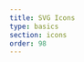 ```yaml
---
title: SVG Icons
type: basics
section: icons
order: 98
---
```


<style>.icon-grid .icon { margin: .125em; }</style>

<div class="icon-grid">
	<svg class="icon"><use xlink:href="#folder"></use></svg>
	<svg class="icon"><use xlink:href="#page"></use></svg>
	<svg class="icon"><use xlink:href="#add"></use></svg>
	<svg class="icon"><use xlink:href="#video"></use></svg>
	<svg class="icon"><use xlink:href="#mail"></use></svg>
</div>
<div class="icon-grid">
	<svg class="icon"><use xlink:href="#folder-solid"></use></svg>
	<svg class="icon"><use xlink:href="#page-solid"></use></svg>
	<svg class="icon"><use xlink:href="#add-solid"></use></svg>
	<svg class="icon"><use xlink:href="#video-solid"></use></svg>
	<svg class="icon"><use xlink:href="#mail-solid"></use></svg>
</div>
<div class="icon-grid">
	<svg class="icon"><use xlink:href="#folder-line"></use></svg>
	<svg class="icon"><use xlink:href="#page-line"></use></svg>
	<svg class="icon"><use xlink:href="#add-line"></use></svg>
	<svg class="icon"><use xlink:href="#video-line"></use></svg>
	<svg class="icon"><use xlink:href="#mail-line"></use></svg>
</div>

<div class="icon-grid">
	<svg class="icon icon-lg"><use xlink:href="#folder"></use></svg>
	<svg class="icon icon-lg"><use xlink:href="#page"></use></svg>
	<svg class="icon icon-lg"><use xlink:href="#add"></use></svg>
	<svg class="icon icon-lg"><use xlink:href="#video"></use></svg>
	<svg class="icon icon-lg"><use xlink:href="#mail"></use></svg>
</div>
<div class="icon-grid">
	<svg class="icon icon-lg"><use xlink:href="#folder-solid"></use></svg>
	<svg class="icon icon-lg"><use xlink:href="#page-solid"></use></svg>
	<svg class="icon icon-lg"><use xlink:href="#add-solid"></use></svg>
	<svg class="icon icon-lg"><use xlink:href="#video-solid"></use></svg>
	<svg class="icon icon-lg"><use xlink:href="#mail-solid"></use></svg>
</div>
<div class="icon-grid">
	<svg class="icon icon-lg"><use xlink:href="#folder-line"></use></svg>
	<svg class="icon icon-lg"><use xlink:href="#page-line"></use></svg>
	<svg class="icon icon-lg"><use xlink:href="#add-line"></use></svg>
	<svg class="icon icon-lg"><use xlink:href="#video-line"></use></svg>
	<svg class="icon icon-lg"><use xlink:href="#mail-line"></use></svg>
</div>


<a href="#" class="btn btn-primary btn-lg">
	<svg class="icon icon-md icon-middle icon-left"><use xlink:href="#folder-solid"></use></svg>
	<span>Create Folder</span>
</a>
<a href="#" class="btn btn-primary">
	<svg class="icon icon-middle icon-left"><use xlink:href="#folder-line"></use></svg>
	<span>Create Folder</span>
</a>